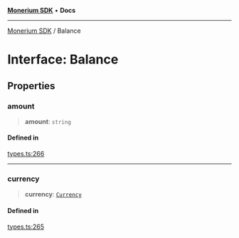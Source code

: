[**Monerium SDK**](../README.md) • **Docs**

***

[Monerium SDK](../README.md) / Balance

# Interface: Balance

## Properties

### amount

> **amount**: `string`

#### Defined in

[types.ts:266](https://github.com/monerium/js-monorepo/blob/4f2ccbbab3654810f24287d973126d95378140bb/packages/sdk/src/types.ts#L266)

***

### currency

> **currency**: [`Currency`](../enumerations/Currency.md)

#### Defined in

[types.ts:265](https://github.com/monerium/js-monorepo/blob/4f2ccbbab3654810f24287d973126d95378140bb/packages/sdk/src/types.ts#L265)
